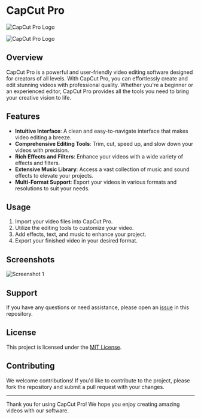 # CapCut Pro


![CapCut Pro Logo](https://github.com/user-attachments/assets/818a558b-7d15-4f68-a6f6-003ec04e5462) <!-- Replace with your logo image link -->


![CapCut Pro Logo]("https://github.com/user-attachments/assets/f0d30dd8-4957-4683-b7b2-97e7a01cbec2)

## Overview

CapCut Pro is a powerful and user-friendly video editing software designed for creators of all levels. With CapCut Pro, you can effortlessly create and edit stunning videos with professional quality. Whether you're a beginner or an experienced editor, CapCut Pro provides all the tools you need to bring your creative vision to life.

## Features

- **Intuitive Interface**: A clean and easy-to-navigate interface that makes video editing a breeze.
- **Comprehensive Editing Tools**: Trim, cut, speed up, and slow down your videos with precision.
- **Rich Effects and Filters**: Enhance your videos with a wide variety of effects and filters.
- **Extensive Music Library**: Access a vast collection of music and sound effects to elevate your projects.
- **Multi-Format Support**: Export your videos in various formats and resolutions to suit your needs.
## Usage

1. Import your video files into CapCut Pro.
2. Utilize the editing tools to customize your video.
3. Add effects, text, and music to enhance your project.
4. Export your finished video in your desired format.

## Screenshots

![Screenshot 1](https://github.com/user-attachments/assets/973d86fd-2a49-4228-b24d-4dd79156707d) <!-- Replace with your screenshot image link -->

## Support

If you have any questions or need assistance, please open an [issue](https://github.com/yourusername/capcut-pro/issues) in this repository.

## License

This project is licensed under the [MIT License](LICENSE).

## Contributing

We welcome contributions! If you'd like to contribute to the project, please fork the repository and submit a pull request with your changes.

---

Thank you for using CapCut Pro! We hope you enjoy creating amazing videos with our software.
